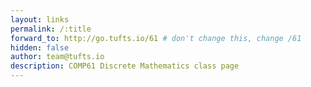 ```yaml
---
layout: links
permalink: /:title
forward_to: http://go.tufts.io/61 # don't change this, change /61
hidden: false
author: team@tufts.io
description: COMP61 Discrete Mathematics class page
---
```

